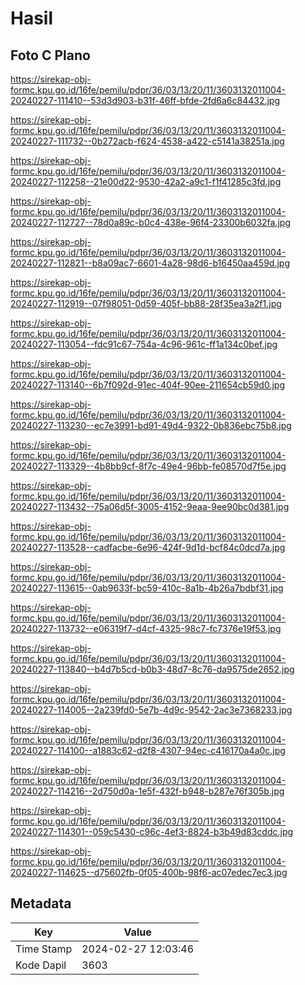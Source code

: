 # Hasil

## Foto C Plano

https://sirekap-obj-formc.kpu.go.id/16fe/pemilu/pdpr/36/03/13/20/11/3603132011004-20240227-111410--53d3d903-b31f-46ff-bfde-2fd6a6c84432.jpg

https://sirekap-obj-formc.kpu.go.id/16fe/pemilu/pdpr/36/03/13/20/11/3603132011004-20240227-111732--0b272acb-f624-4538-a422-c5141a38251a.jpg

https://sirekap-obj-formc.kpu.go.id/16fe/pemilu/pdpr/36/03/13/20/11/3603132011004-20240227-112258--21e00d22-9530-42a2-a9c1-f1f41285c3fd.jpg

https://sirekap-obj-formc.kpu.go.id/16fe/pemilu/pdpr/36/03/13/20/11/3603132011004-20240227-112727--78d0a89c-b0c4-438e-96f4-23300b6032fa.jpg

https://sirekap-obj-formc.kpu.go.id/16fe/pemilu/pdpr/36/03/13/20/11/3603132011004-20240227-112821--b8a09ac7-6601-4a28-98d6-b16450aa459d.jpg

https://sirekap-obj-formc.kpu.go.id/16fe/pemilu/pdpr/36/03/13/20/11/3603132011004-20240227-112919--07f98051-0d59-405f-bb88-28f35ea3a2f1.jpg

https://sirekap-obj-formc.kpu.go.id/16fe/pemilu/pdpr/36/03/13/20/11/3603132011004-20240227-113054--fdc91c67-754a-4c96-961c-ff1a134c0bef.jpg

https://sirekap-obj-formc.kpu.go.id/16fe/pemilu/pdpr/36/03/13/20/11/3603132011004-20240227-113140--6b7f092d-91ec-404f-90ee-211654cb59d0.jpg

https://sirekap-obj-formc.kpu.go.id/16fe/pemilu/pdpr/36/03/13/20/11/3603132011004-20240227-113230--ec7e3991-bd91-49d4-9322-0b836ebc75b8.jpg

https://sirekap-obj-formc.kpu.go.id/16fe/pemilu/pdpr/36/03/13/20/11/3603132011004-20240227-113329--4b8bb9cf-8f7c-49e4-96bb-fe08570d7f5e.jpg

https://sirekap-obj-formc.kpu.go.id/16fe/pemilu/pdpr/36/03/13/20/11/3603132011004-20240227-113432--75a06d5f-3005-4152-9eaa-9ee90bc0d381.jpg

https://sirekap-obj-formc.kpu.go.id/16fe/pemilu/pdpr/36/03/13/20/11/3603132011004-20240227-113528--cadfacbe-6e96-424f-9d1d-bcf84c0dcd7a.jpg

https://sirekap-obj-formc.kpu.go.id/16fe/pemilu/pdpr/36/03/13/20/11/3603132011004-20240227-113615--0ab9633f-bc59-410c-8a1b-4b26a7bdbf31.jpg

https://sirekap-obj-formc.kpu.go.id/16fe/pemilu/pdpr/36/03/13/20/11/3603132011004-20240227-113732--e06319f7-d4cf-4325-98c7-fc7376e19f53.jpg

https://sirekap-obj-formc.kpu.go.id/16fe/pemilu/pdpr/36/03/13/20/11/3603132011004-20240227-113840--b4d7b5cd-b0b3-48d7-8c76-da9575de2652.jpg

https://sirekap-obj-formc.kpu.go.id/16fe/pemilu/pdpr/36/03/13/20/11/3603132011004-20240227-114005--2a239fd0-5e7b-4d9c-9542-2ac3e7368233.jpg

https://sirekap-obj-formc.kpu.go.id/16fe/pemilu/pdpr/36/03/13/20/11/3603132011004-20240227-114100--a1883c62-d2f8-4307-94ec-c416170a4a0c.jpg

https://sirekap-obj-formc.kpu.go.id/16fe/pemilu/pdpr/36/03/13/20/11/3603132011004-20240227-114216--2d750d0a-1e5f-432f-b948-b287e76f305b.jpg

https://sirekap-obj-formc.kpu.go.id/16fe/pemilu/pdpr/36/03/13/20/11/3603132011004-20240227-114301--059c5430-c96c-4ef3-8824-b3b49d83cddc.jpg

https://sirekap-obj-formc.kpu.go.id/16fe/pemilu/pdpr/36/03/13/20/11/3603132011004-20240227-114625--d75602fb-0f05-400b-98f6-ac07edec7ec3.jpg


## Metadata

| Key        | Value               |
| ---------- | ------------------- |
| Time Stamp | 2024-02-27 12:03:46 |
| Kode Dapil | 3603                |



